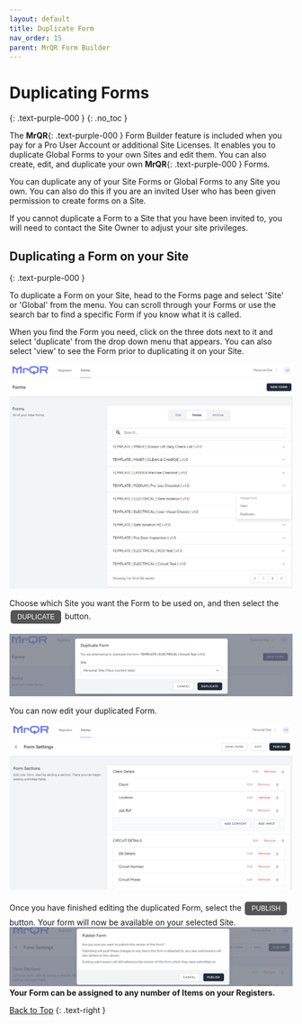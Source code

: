 ```yaml
---
layout: default
title: Duplicate Form
nav_order: 15
parent: MrQR Form Builder
---
```


<html>
<head>
<style>
.button {
  padding: 5px 12px;
  text-align: center;
  text-decoration: none;
  display: inline-block;
  font-size: 12px;
  margin: 4px 2px;
  cursor: pointer; }
.button1 {background-color: #555555;} /* Black */
.button2 {background-color: white;}
.button1 {color: white;}
.button2 {color: grey;}
.button1 {border: none;}
.button2 {border: 1px solid grey}
.button1 {border-radius: 5px;}
.button2 {border-radius: 5px;}
</style>
</head>
</html>


# Duplicating Forms
{: .text-purple-000 }
{: .no_toc }

The **MrQR**{: .text-purple-000 } Form Builder feature is included when you pay for a Pro User Account or additional Site Licenses. It enables you to duplicate Global Forms to your own Sites and edit them. You can also create, edit, and duplicate your own **MrQR**{: .text-purple-000 } Forms.

You can duplicate any of your Site Forms or Global Forms to any Site you own. You can also do this if you are an invited User who has been given permission to create forms on a Site.

If you cannot duplicate a Form to a Site that you have been invited to, you will need to contact the Site Owner to adjust your site privileges.

## Duplicating a Form on your Site
{: .text-purple-000 }

To duplicate a Form on your Site, head to the Forms page and select 'Site' or 'Global' from the menu. You can scroll through your Forms or use the search bar to find a specific Form if you know what it is called.

When you find the Form you need, click on the three dots next to it and select 'duplicate' from the drop down menu that appears. You can also select 'view' to see the Form prior to duplicating it on your Site. 

![Index](/assets/images/V3/MrQR_Global_Forms.png "Global Forms")

Choose which Site you want the Form to be used on, and then select the <button class="button button1">DUPLICATE</button> button.

![Index](/assets/images/V3/MrQR_Duplicate.png "Duplicate")

You can now edit your duplicated Form.

![Index](/assets/images/V3/MrQR_Duplicate_Form_Edit.png "Form Edit")

Once you have finished editing the duplicated Form, select the <button class="button button1">PUBLISH</button> button. Your form will now be available on your selected Site.
![Index](/assets/images/V3/MrQR_Publish.png "Form Edit")
**Your Form can be assigned to any number of Items on your Registers.**

[Back to Top](https://docs.mrqr.me/docs/FormBuilder)
{: .text-right }
